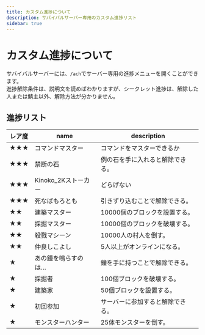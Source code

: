 ```yaml
---
title: カスタム進捗について
description: サバイバルサーバー専用のカスタム進捗リスト
sidebar: true
---
```

# カスタム進捗について
サバイバルサーバーには、`/ach`でサーバー専用の進捗メニューを開くことができます。<br>
進捗解除条件は、説明文を読めばわかりますが、シークレット進捗は、解除した人または鯖主以外、解除方法が分かりません。<br>

## 進捗リスト
| レア度 | name | description |
| ----- | ----- | ----------- |
| ★★★ | コマンドマスター | コマンドをマスターできるか |
| ★★★ | 禁断の石 | 例の石を手に入れると解除できる。 |
| ★★★ | Kinoko_2Kストーカー | どらげない |
| ★★★ | 死なばもろとも | 引きずり込むことで解除できる。 |
| ★★ | 建築マスター | 10000個のブロックを設置する。 |
| ★★ | 採掘マスター | 10000個のブロックを破壊する。 |
| ★★ | 殺戮マシーン | 10000人の村人を倒す。 |
| ★★ | 仲良しこよし | 5人以上がオンラインになる。 |
| ★ | あの鐘を鳴らすのは… | 鐘を手に持つことで解除できる。 |
| ★ | 採掘者 | 100個ブロックを破壊する。 |
| ★ | 建築家 | 50個ブロックを設置する。 |
| ★ | 初回参加 | サーバーに参加すると解除できる。 |
| ★ | モンスターハンター | 25体モンスターを倒す。 |
